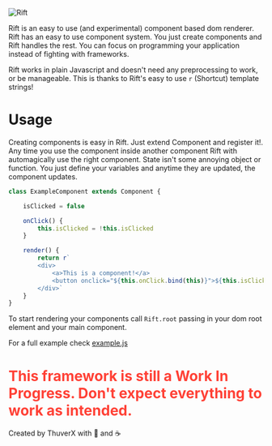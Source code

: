 ![Rift](https://media.discordapp.net/attachments/179642073048285185/755009463580229632/riftname.png)

Rift is an easy to use (and experimental) component based dom renderer.
Rift has an easy to use component system. You just create components and Rift handles the rest. You can focus on programming your application instead of fighting with frameworks.

Rift works in plain Javascript and doesn't need any preprocessing to work, or be manageable. This is thanks to Rift's easy to use `r` (Shortcut) template strings!

# Usage

Creating components is easy in Rift. Just extend Component and register it!.
Any time you use the component inside another component Rift with automagically use the right component.
State isn't some annoying object or function. You just define your variables and anytime they are updated, the component updates.

```js
class ExampleComponent extends Component {

    isClicked = false

    onClick() {
        this.isClicked = !this.isClicked
    }

    render() {
        return r`
        <div>
            <a>This is a component!</a>
            <button onclick="${this.onClick.bind(this)}">${this.isClicked ? 'Clicked' : 'Not clicked'}</button>
        </div>`
    }
}
```

To start rendering your components call `Rift.root` passing in your dom root element and your main component.

For a full example check [example.js](https://github.com/ThuverX/RiftHTML/blob/master/examples/example.js)

# <a style="color:#FF4136">This framework is still a Work In Progress. Don't expect everything to work as intended.</a>

Created by ThuverX with 🧡 and ☕